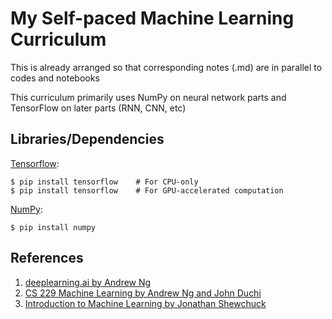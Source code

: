 # My Self-paced Machine Learning Curriculum
This is already arranged so that corresponding notes (.md) are in parallel to codes and notebooks

This curriculum primarily uses NumPy on neural network parts and TensorFlow on later parts (RNN, CNN, etc)

## Libraries/Dependencies
[Tensorflow](https://www.tensorflow.org/install/):

    $ pip install tensorflow    # For CPU-only
    $ pip install tensorflow    # For GPU-accelerated computation

[NumPy](https://www.scipy.org/scipylib/download.html):

    $ pip install numpy


## References
1. [deeplearning.ai by Andrew Ng](http://deeplearning.ai)
2. [CS 229 Machine Learning by Andrew Ng and John Duchi](http://cs229.stanford.edu/) 
3. [Introduction to Machine Learning by Jonathan Shewchuck](https://people.eecs.berkeley.edu/~jrs/189/)